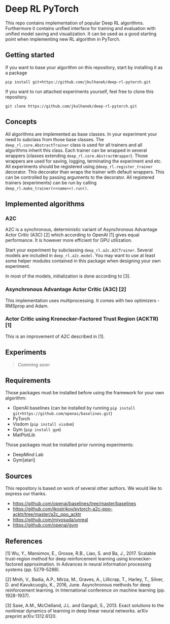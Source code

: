 # Deep RL PyTorch
This repo contains implementation of popular Deep RL algorithms. Furthermore it contains unified interface for training and evaluation with unified model saving and visualization. It can be used as a good starting point when implementing new RL algorithm in PyTorch.

## Getting started
If you want to base your algorithm on this repository, start by installing it as a package
```
pip install git+https://github.com/jkulhanek/deep-rl-pytorch.git
```

If you want to run attached experiments yourself, feel free to clone this repository.
```
git clone https://github.com/jkulhanek/deep-rl-pytorch.git
```

## Concepts
All algorithms are implemented as base classes. In your experiment your need to subclass from those base classes. The `deep_rl.core.AbstractTrainer` class is used for all trainers and all algorithms inherit this class. Each trainer can be wrapped in several wrappers (classes extending `deep_rl.core.AbstractWrapper`). Those wrappers are used for saving, logging, terminating the experiment and etc. All experiments should be registered using `@deep_rl.register_trainer` decorator. This decorator than wraps the trainer with default wrappers. This can be controlled by passing arguments to the decorator. All registered trainers (experiments) can be run by calling `deep_rl.make_trainer(<<name>>).run()`.

## Implemented algorithms
### A2C
A2C is a synchronous, deterministic variant of Asynchronous Advantage Actor Critic (A3C) [2] which according to OpenAI [1] gives equal performance. It is however more efficient for GPU utilization.

Start your experiment by subclassing `deep_rl.a2c.A2CTrainer`.
Several models are included in `deep_rl.a2c.model`. You may want to use at least some helper modules contained in this package when designing your own experiment.

In most of the models, initialization is done according to [3].

### Asynchronous Advantage Actor Critic (A3C) [2]
This implementation uses multiprocessing. It comes with two optimizers - RMSprop and Adam.

### Actor Critic using Kronecker-Factored Trust Region (ACKTR) [1]
This is an improvement of A2C described in [1].

## Experiments
> Comming soon

## Requirements
Those packages must be installed before using the framework for your own algorithm:
- OpenAI baselines (can be installed by running `pip install git+https://github.com/openai/baselines.git`)
- PyTorch
- Visdom (`pip install visdom`)
- Gym (`pip install gym`)
- MatPlotLib

Those packages must be installed prior running experiments:
- DeepMind Lab
- Gym[atari]

## Sources
This repository is based on work of several other authors. We would like to express our thanks.
- https://github.com/openai/baselines/tree/master/baselines
- https://github.com/ikostrikov/pytorch-a2c-ppo-acktr/tree/master/a2c_ppo_acktr
- https://github.com/miyosuda/unreal
- https://github.com/openai/gym

## References
[1] Wu, Y., Mansimov, E., Grosse, R.B., Liao, S. and Ba, J., 2017. Scalable trust-region method for deep reinforcement learning using kronecker-factored approximation. In Advances in neural information processing systems (pp. 5279-5288).

[2] Mnih, V., Badia, A.P., Mirza, M., Graves, A., Lillicrap, T., Harley, T., Silver, D. and Kavukcuoglu, K., 2016, June. Asynchronous methods for deep reinforcement learning. In International conference on machine learning (pp. 1928-1937).

[3] Saxe, A.M., McClelland, J.L. and Ganguli, S., 2013. Exact solutions to the nonlinear dynamics of learning in deep linear neural networks. arXiv preprint arXiv:1312.6120.

